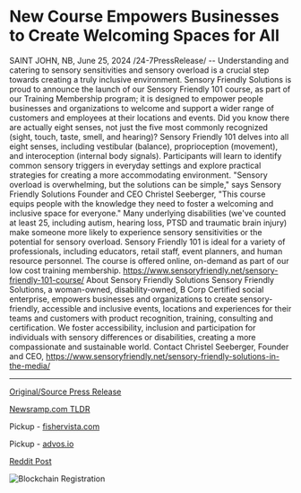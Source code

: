 # New Course Empowers Businesses to Create Welcoming Spaces for All

SAINT JOHN, NB, June 25, 2024 /24-7PressRelease/ -- Understanding and catering to sensory sensitivities and sensory overload is a crucial step towards creating a truly inclusive environment.  Sensory Friendly Solutions is proud to announce the launch of our Sensory Friendly 101 course, as part of our Training Membership program; it is designed to empower people businesses and organizations to welcome and support a wider range of customers and employees at their locations and events.  Did you know there are actually eight senses, not just the five most commonly recognized (sight, touch, taste, smell, and hearing)? Sensory Friendly 101 delves into all eight senses, including vestibular (balance), proprioception (movement), and interoception (internal body signals). Participants will learn to identify common sensory triggers in everyday settings and explore practical strategies for creating a more accommodating environment.  "Sensory overload is overwhelming, but the solutions can be simple," says Sensory Friendly Solutions Founder and CEO Christel Seeberger, "This course equips people with the knowledge they need to foster a welcoming and inclusive space for everyone."  Many underlying disabilities (we've counted at least 25, including autism, hearing loss, PTSD and traumatic brain injury) make someone more likely to experience sensory sensitivities or the potential for sensory overload.  Sensory Friendly 101 is ideal for a variety of professionals, including educators, retail staff, event planners, and human resource personnel. The course is offered online, on-demand as part of our low cost training membership.  https://www.sensoryfriendly.net/sensory-friendly-101-course/  About Sensory Friendly Solutions Sensory Friendly Solutions, a woman-owned, disability-owned, B Corp Certified social enterprise, empowers businesses and organizations to create sensory-friendly, accessible and inclusive events, locations and experiences for their teams and customers with product recognition, training, consulting and certification. We foster accessibility, inclusion and participation for individuals with sensory differences or disabilities, creating a more compassionate and sustainable world.  Contact Christel Seeberger, Founder and CEO, https://www.sensoryfriendly.net/sensory-friendly-solutions-in-the-media/ 

---

[Original/Source Press Release](https://www.24-7pressrelease.com/press-release/511946/new-course-empowers-businesses-to-create-welcoming-spaces-for-all)
                    

[Newsramp.com TLDR](https://newsramp.com/curated-news/sensory-friendly-solutions-launches-sensory-friendly-101-course-to-create-inclusive-environments/5057aced1284842806bb298077c816c3) 


Pickup - [fishervista.com](https://fishervista.com/en/new-course-empowers-businesses-to-create-welcoming-spaces-for-all/20244442)

Pickup - [advos.io](https://advos.io/en/new-sensory-friendly-course-launched-to-foster-inclusive-environments/20244442)
 



[Reddit Post](https://www.reddit.com/r/newsramp/comments/1do01ns/sensory_friendly_solutions_launches_sensory/) 



![Blockchain Registration](https://cdn.newsramp.app/24-7PressRelease/qrcode/246/25/takeF9xr.webp)
